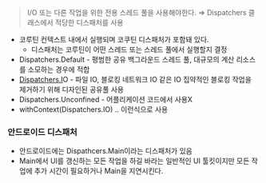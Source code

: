 > I/O 또는 다른 작업을 위한 전용 스레드 풀을 사용해야한다.
⇒ Dispatchers 클래스에서 적당한 디스패처를 사용
>

- 코루틴 컨텍스트 내에서 실행되며 코쿠틴 디스패처가 포함돼 있다.
    - 디스패처는 코루틴이 어떤 스레드 또는 스레드 풀에서 실행할지 결정
- Dispatchers.Default - 평범한 공유 백그라운드 스레드 풀, 대규모의 계산 리소스를 소모하는 경우에 적합
- [Dispatchers.I](http://Dispatchers.IO)O - 파일 IO, 블로킹 네트워크 IO 같은 IO 집약적인 블로킹 작업을 제거하기 위해 디자인된 공유풀 사용
- Dispatchers.Unconfined - 어플리케이션 코드에서 사용X
- withContext(Dispatchers.IO) .. 이런식으로 사용

### 안드로이드 디스패처

- 안드로이드에는 Dispathcers.Main이라는 디스패처가 있음
- Main에서 UI를 갱신하는 모든 작업을 하길 바라는 일반적인 UI 툴킷이지만 모든 작업에 추가 시간이 필요하거나 Main을 지연시킨다.